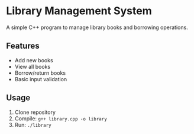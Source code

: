 # Library Management System

A simple C++ program to manage library books and borrowing operations.

## Features
- Add new books
- View all books
- Borrow/return books
- Basic input validation

## Usage
1. Clone repository
2. Compile: `g++ library.cpp -o library`
3. Run: `./library`